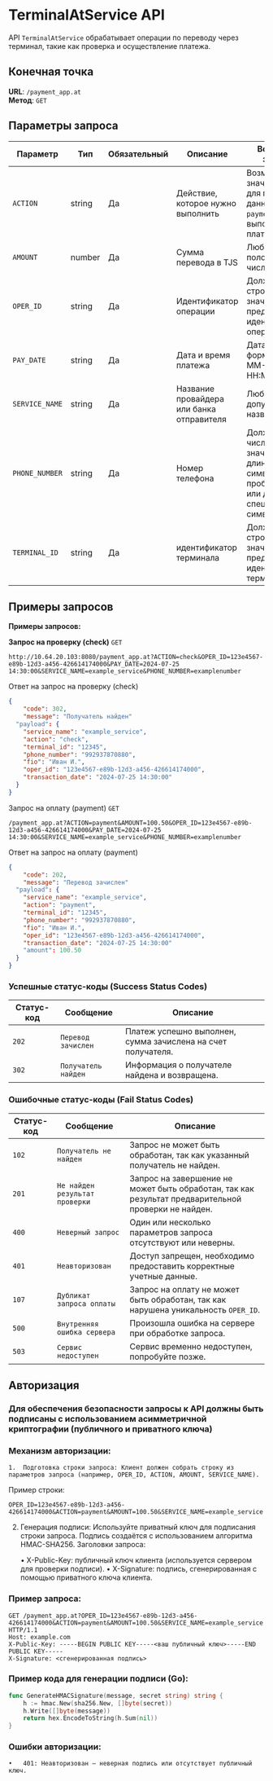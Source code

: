 # TerminalAtService API

API `TerminalAtService` обрабатывает операции по переводу через терминал, такие как проверка и осуществление платежа.

## Конечная точка

**URL**: `/payment_app.at`  
**Метод**: `GET`

## Параметры запроса

| Параметр       | Тип    | Обязательный | Описание                          | Возможные значения               |
|----------------|--------|--------------|-----------------------------------|----------------------------------|
| `ACTION`       | string | Да           | Действие, которое нужно выполнить | Возможные значения: `check` для проверки данных или `payment` для выполнения платежа.|
| `AMOUNT`       | number | Да           | Сумма перевода в TJS              | Любое положительное число        |
| `OPER_ID`      | string | Да           | Идентификатор операции            | Должен быть строковым значением, представляющим идентификатор операции.                             |
| `PAY_DATE`       | string | Да           | Дата и время платежа              | Дата и время в формате YYYY-MM-DD HH:MM:SS |
| `SERVICE_NAME` | string | Да           | Название провайдера или банка отправителя  | Любое допустимое название|
| `PHONE_NUMBER` | string | Да           | Номер телефона                    | Должен быть числовым значением длиной ровно 12 символов без пробелов, тире или других специальных символов.|
| `TERMINAL_ID`  | string | Да           | идентификатор терминала           | Должен быть строковым значением, представляющим идентификатор терминала.                             |

## Примеры запросов

**Примеры запросов:**

**Запрос на проверку (check)** `GET`

```HTTP
http://10.64.20.103:8080/payment_app.at?ACTION=check&OPER_ID=123e4567-e89b-12d3-a456-426614174000&PAY_DATE=2024-07-25 14:30:00&SERVICE_NAME=example_service&PHONE_NUMBER=examplenumber
```

Ответ на запрос на проверку (check)

```json
{
    "code": 302,
    "message": "Получатель найден"
  "payload": {
    "service_name": "example_service",
    "action": "check",
    "terminal_id": "12345",
    "phone_number": "992937870880",
    "fio": "Иван И.",
    "oper_id": "123e4567-e89b-12d3-a456-426614174000",
    "transaction_date": "2024-07-25 14:30:00"
  }
}
```

Запрос на оплату (payment) `GET`

```HTTP
/payment_app.at?ACTION=payment&AMOUNT=100.50&OPER_ID=123e4567-e89b-12d3-a456-426614174000&PAY_DATE=2024-07-25 14:30:00&SERVICE_NAME=example_service&PHONE_NUMBER=examplenumber
```

Ответ на запрос на оплату (payment)

```json
{
    "code": 202,
    "message": "Перевод зачислен"
  "payload": {
    "service_name": "example_service",
    "action": "payment",
    "terminal_id": "12345",
    "phone_number": "992937870880",
    "fio": "Иван И.",
    "oper_id": "123e4567-e89b-12d3-a456-426614174000",
    "transaction_date": "2024-07-25 14:30:00"
    "amount": 100.50
  }
}
```

### Успешные статус-коды (Success Status Codes)

| Статус-код | Сообщение                 | Описание                                                   |
|------------|---------------------------|------------------------------------------------------------|
| `202`      | `Перевод зачислен`        | Платеж успешно выполнен, сумма зачислена на счет получателя. |
| `302`      | `Получатель найден`       | Информация о получателе найдена и возвращена.              |

### Ошибочные статус-коды (Fail Status Codes)

| Статус-код | Сообщение                                | Описание                                                                                                 |
|------------|------------------------------------------|----------------------------------------------------------------------------------------------------------|
| `102`      | `Получатель не найден`                   | Запрос не может быть обработан, так как указанный получатель не найден.|
| `201`      | `Не найден результат проверки`           | Запрос на завершение не может быть обработан, так как результат предварительной проверки не найден.|
| `400`      | `Неверный запрос`                        | Один или несколько параметров запроса отсутствуют или неверны.  |
| `401`      | `Неавторизован`                          | Доступ запрещен, необходимо предоставить корректные учетные данные. |
| `107`      | `Дубликат запроса оплаты`                | Запрос на оплату не может быть обработан, так как нарушена уникальность `OPER_ID`.|
| `500`      | `Внутренняя ошибка сервера`              | Произошла ошибка на сервере при обработке запроса.              |
| `503`      | `Сервис недоступен`                      | Сервис временно недоступен, попробуйте позже.                   |


## Авторизация
### Для обеспечения безопасности запросы к API должны быть подписаны с использованием асимметричной криптографии (публичного и приватного ключа)

### Механизм авторизации:
	1.	Подготовка строки запроса: Клиент должен собрать строку из параметров запроса (например, OPER_ID, ACTION, AMOUNT, SERVICE_NAME).
 Пример строки:
 
 ```plaintext
OPER_ID=123e4567-e89b-12d3-a456-426614174000&ACTION=payment&AMOUNT=100.50&SERVICE_NAME=example_service
```
2. Генерация подписи: Используйте приватный ключ для подписания строки запроса. Подпись создаётся с использованием алгоритма HMAC-SHA256.
 Заголовки запроса:

	•	X-Public-Key: публичный ключ клиента (используется сервером для проверки подписи).
	•	X-Signature: подпись, сгенерированная с помощью приватного ключа клиента.
### Пример запроса:
```http
GET /payment_app.at?OPER_ID=123e4567-e89b-12d3-a456-426614174000&ACTION=payment&AMOUNT=100.50&SERVICE_NAME=example_service HTTP/1.1
Host: example.com
X-Public-Key: -----BEGIN PUBLIC KEY-----<ваш публичный ключ>-----END PUBLIC KEY-----
X-Signature: <сгенерированная подпись>
```

### Пример кода для генерации подписи (Go):
```GO
func GenerateHMACSignature(message, secret string) string {
    h := hmac.New(sha256.New, []byte(secret))
    h.Write([]byte(message))
    return hex.EncodeToString(h.Sum(nil))
}
```
### Ошибки авторизации:
	•	401: Неавторизован – неверная подпись или отсутствует публичный ключ.
